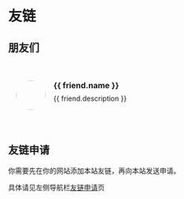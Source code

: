 # 友链

## 朋友们

<script setup>
import { friends } from '../../.vitepress/theme/friends.js'
</script>

<div class="friends-wrapper">
  <div v-for="friend in friends" :key="friend.link" class="friend-card">
    <a :href="friend.link" target="_blank" rel="noopener noreferrer">
      <img :src="friend.avatar" :alt="friend.name" class="friend-avatar">
      <div class="friend-info">
        <h3>{{ friend.name }}</h3>
        <p>{{ friend.description }}</p>
      </div>
    </a>
  </div>
</div>

<style scoped>
.friends-wrapper {
  display: grid;
  grid-template-columns: repeat(auto-fill, minmax(300px, 1fr));
  gap: 20px;
  padding: 20px 0;
}

.friend-card {
  border: 1px solid var(--vp-c-divider);
  border-radius: 8px;
  transition: all 0.3s;
}

.friend-card:hover {
  transform: translateY(-5px);
  box-shadow: 0 2px 12px 0 rgba(0, 0, 0, 0.1);
}

.friend-card a {
  display: flex;
  padding: 16px;
  text-decoration: none;
  color: inherit;
}

.friend-avatar {
  width: 60px;
  height: 60px;
  border-radius: 50%;
  margin-right: 16px;
}

.friend-info h3 {
  margin: 0 0 8px;
  font-size: 16px;
}

.friend-info p {
  margin: 0;
  font-size: 14px;
  color: var(--vp-c-text-2);
}
</style>

## 友链申请

你需要先在你的网站添加本站友链，再向本站发送申请。

具体请见左侧导航栏[友链申请](./apply.md)页
